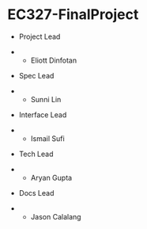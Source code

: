 # EC327-FinalProject

- Project Lead
- * Eliott Dinfotan

- Spec Lead
- * Sunni Lin

- Interface Lead
- * Ismail Sufi

- Tech Lead
- * Aryan Gupta

- Docs Lead
- * Jason Calalang
